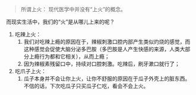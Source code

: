 > 所谓上火：
> 现代医学中并没有“上火”的概念。

而现实生活中，我们的“火”是从哪儿上来的呢？
1. 吃辣上火：	
	1. 我们对吃辣上瘾的原因在于，辣椒刺激口腔内部产生类似灼烧的感觉，而这种感觉会促使大脑分泌多巴胺（多巴胺是人产生快感的来源，人类大部分上瘾行为都和它相关），从而上瘾；
	2. 因为辣椒素残留口中，持续对口腔刺激。吃辣后，刷牙漱口就行了；
3. 吃爪子上火：
	1. 瓜子本身并不会让你上火，让你不舒服的原因在于瓜子外壳上的脏东西。不信的话，下次吃瓜子只买瓜子仁吃，看会不会上火。